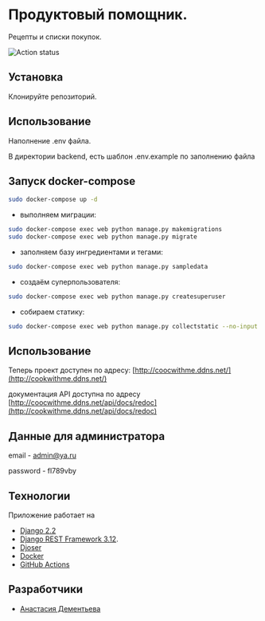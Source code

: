 # Продуктовый помощник.

Рецепты и списки покупок.

![Action status](https://github.com/Nastasia153/foodgram-project-react/actions/workflows/foodgram_workflow.yml/badge.svg)


## Установка

Клонируйте репозиторий.

## Использование

Наполнение .env файла.

В директории backend, есть шаблон .env.example по заполнению файла

## Запуск docker-compose

```bash
sudo docker-compose up -d
```
- выполняем миграции:

```bash
sudo docker-compose exec web python manage.py makemigrations
sudo docker-compose exec web python manage.py migrate
```
- заполняем базу ингредиентами и тегами:

```bash
sudo docker-compose exec web python manage.py sampledata
```

- cоздаём суперпользователя:

```bash
sudo docker-compose exec web python manage.py createsuperuser
```
- собираем статику:
```bash
sudo docker-compose exec web python manage.py collectstatic --no-input
```


## Использование

Теперь проект доступен по адресу:
[http://coocwithme.ddns.net/](http://cookwithme.ddns.net/)

документация API доступна по адресу 
[http://coocwithme.ddns.net/api/docs/redoc](http://cookwithme.ddns.net/api/docs/redoc)

## Данные для администратора
email - admin@ya.ru

password - fl789vby

## Teхнологии
Приложение работает на 
- [Django 2.2](https://www.djangoproject.com/download/)
- [Django REST Framework 3.12](https://www.django-rest-framework.org/#installation).
- [Djoser](https://djoser.readthedocs.io/en/latest/getting_started.html)
- [Docker](https://docs.docker.com/)
- [GitHub Actions](https://github.com/features/actions)


## Разработчики

- [Анастасия Дементьева](https://github.com/Nastasia153)

